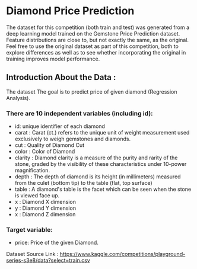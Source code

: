 
# Diamond Price Prediction

The dataset for this competition (both train and test) was generated from a deep learning model trained on the Gemstone Price Prediction dataset. Feature distributions are close to, but not exactly the same, as the original. Feel free to use the original dataset as part of this competition, both to explore differences as well as to see whether incorporating the original in training improves model performance.

## Introduction About the Data :

The dataset The goal is to predict price of given diamond (Regression Analysis).

### There are 10 independent variables (including id):


- id: unique identifier of each diamond
- carat : Carat (ct.) refers to the unique unit of weight measurement used exclusively to weigh gemstones and diamonds.
- cut : Quality of Diamond Cut
- color : Color of Diamond
- clarity : Diamond clarity is a measure of the purity and rarity of the stone, graded by the visibility of these characteristics under 10-power magnification.
- depth : The depth of diamond is its height (in millimeters) measured from the culet (bottom tip) to the table (flat, top surface)
- table : A diamond's table is the facet which can be seen when the stone is viewed face up.
- x : Diamond X dimension
- y : Diamond Y dimension
- x : Diamond Z dimension

### Target variable:
- price: Price of the given Diamond.

Dataset Source Link : https://www.kaggle.com/competitions/playground-series-s3e8/data?select=train.csv

